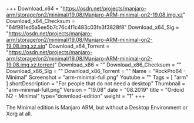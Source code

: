 +++
Download_x64 = "https://osdn.net/projects/manjaro-arm/storage/on2/minimal/19.08/Manjaro-ARM-minimal-on2-19.08.img.xz"
Download_x64_Checksum = "64f981ed5a5ee5b7c76c4f1c483c03fe3f3828f8"
Download_x64_Sig = "https://osdn.net/projects/manjaro-arm/storage/on2/minimal/19.08/Manjaro-ARM-minimal-on2-19.08.img.xz.sig"
Download_x64_Torrent = "https://osdn.net/projects/manjaro-arm/storage/on2/minimal/19.08/Manjaro-ARM-minimal-on2-19.08.img.xz.torrent"
Download_x86 = ""
Download_x86_Checksum = ""
Download_x86_Sig = ""
Download_x86_Torrent = ""
Name = "RockPro64 - Minimal"
Screenshot = "arm-minimal-full.png"
Youtube = ""
Tags = [ "arm" ]
shortDescription = "For people that do not need a desktop"
Thumbnail = "arm-minimal-full.png"
Version = "19.08"
date = "08.2019"
title = "Ordoid N2 - Minimal"
type="download-edition"
weight = "1"
+++

The Minimal edition is Manjaro ARM, but without a Desktop Environment or Xorg at all.

